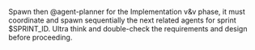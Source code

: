 Spawn then @agent-planner for the Implementation v&v phase, it must coordinate and spawn sequentially the next related agents for sprint $SPRINT_ID. Ultra think and double-check the requirements and design before proceeding.
